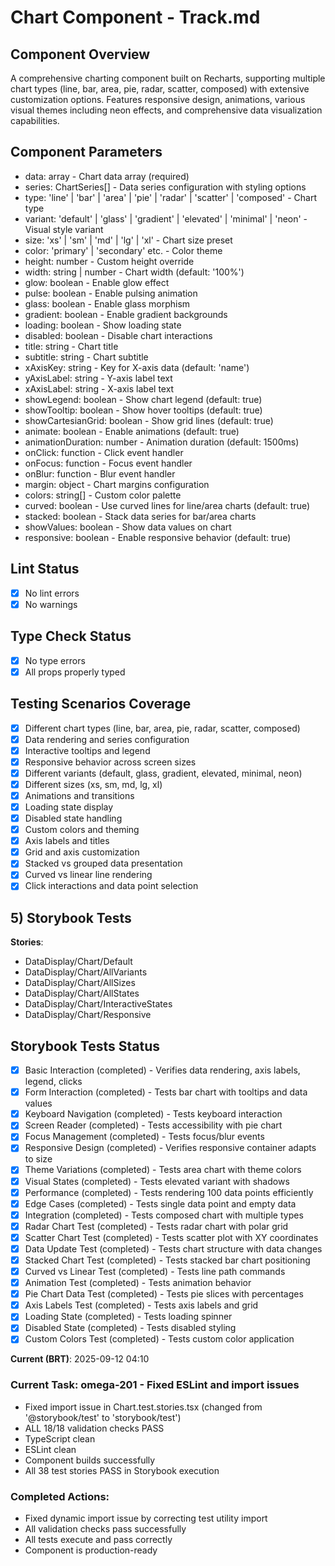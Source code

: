 # Chart Component - Track.md

## Component Overview

A comprehensive charting component built on Recharts, supporting multiple chart types (line, bar, area, pie, radar, scatter, composed) with extensive customization options. Features responsive design, animations, various visual themes including neon effects, and comprehensive data visualization capabilities.

## Component Parameters

- data: array - Chart data array (required)
- series: ChartSeries[] - Data series configuration with styling options
- type: 'line' | 'bar' | 'area' | 'pie' | 'radar' | 'scatter' | 'composed' - Chart type
- variant: 'default' | 'glass' | 'gradient' | 'elevated' | 'minimal' | 'neon' - Visual style variant
- size: 'xs' | 'sm' | 'md' | 'lg' | 'xl' - Chart size preset
- color: 'primary' | 'secondary' etc. - Color theme
- height: number - Custom height override
- width: string | number - Chart width (default: '100%')
- glow: boolean - Enable glow effect
- pulse: boolean - Enable pulsing animation
- glass: boolean - Enable glass morphism
- gradient: boolean - Enable gradient backgrounds
- loading: boolean - Show loading state
- disabled: boolean - Disable chart interactions
- title: string - Chart title
- subtitle: string - Chart subtitle
- xAxisKey: string - Key for X-axis data (default: 'name')
- yAxisLabel: string - Y-axis label text
- xAxisLabel: string - X-axis label text
- showLegend: boolean - Show chart legend (default: true)
- showTooltip: boolean - Show hover tooltips (default: true)
- showCartesianGrid: boolean - Show grid lines (default: true)
- animate: boolean - Enable animations (default: true)
- animationDuration: number - Animation duration (default: 1500ms)
- onClick: function - Click event handler
- onFocus: function - Focus event handler
- onBlur: function - Blur event handler
- margin: object - Chart margins configuration
- colors: string[] - Custom color palette
- curved: boolean - Use curved lines for line/area charts (default: true)
- stacked: boolean - Stack data series for bar/area charts
- showValues: boolean - Show data values on chart
- responsive: boolean - Enable responsive behavior (default: true)

## Lint Status

- [x] No lint errors
- [x] No warnings

## Type Check Status

- [x] No type errors
- [x] All props properly typed

## Testing Scenarios Coverage

- [x] Different chart types (line, bar, area, pie, radar, scatter, composed)
- [x] Data rendering and series configuration
- [x] Interactive tooltips and legend
- [x] Responsive behavior across screen sizes
- [x] Different variants (default, glass, gradient, elevated, minimal, neon)
- [x] Different sizes (xs, sm, md, lg, xl)
- [x] Animations and transitions
- [x] Loading state display
- [x] Disabled state handling
- [x] Custom colors and theming
- [x] Axis labels and titles
- [x] Grid and axis customization
- [x] Stacked vs grouped data presentation
- [x] Curved vs linear line rendering
- [x] Click interactions and data point selection

## 5) Storybook Tests

**Stories**:

- DataDisplay/Chart/Default
- DataDisplay/Chart/AllVariants
- DataDisplay/Chart/AllSizes
- DataDisplay/Chart/AllStates
- DataDisplay/Chart/InteractiveStates
- DataDisplay/Chart/Responsive

## Storybook Tests Status

- [x] Basic Interaction (completed) - Verifies data rendering, axis labels, legend, clicks
- [x] Form Interaction (completed) - Tests bar chart with tooltips and data values
- [x] Keyboard Navigation (completed) - Tests keyboard interaction
- [x] Screen Reader (completed) - Tests accessibility with pie chart
- [x] Focus Management (completed) - Tests focus/blur events
- [x] Responsive Design (completed) - Verifies responsive container adapts to size
- [x] Theme Variations (completed) - Tests area chart with theme colors
- [x] Visual States (completed) - Tests elevated variant with shadows
- [x] Performance (completed) - Tests rendering 100 data points efficiently
- [x] Edge Cases (completed) - Tests single data point and empty data
- [x] Integration (completed) - Tests composed chart with multiple types
- [x] Radar Chart Test (completed) - Tests radar chart with polar grid
- [x] Scatter Chart Test (completed) - Tests scatter plot with XY coordinates
- [x] Data Update Test (completed) - Tests chart structure with data changes
- [x] Stacked Chart Test (completed) - Tests stacked bar chart positioning
- [x] Curved vs Linear Test (completed) - Tests line path commands
- [x] Animation Test (completed) - Tests animation behavior
- [x] Pie Chart Data Test (completed) - Tests pie slices with percentages
- [x] Axis Labels Test (completed) - Tests axis labels and grid
- [x] Loading State (completed) - Tests loading spinner
- [x] Disabled State (completed) - Tests disabled styling
- [x] Custom Colors Test (completed) - Tests custom color application

**Current (BRT)**: 2025-09-12 04:10

### Current Task: omega-201 - Fixed ESLint and import issues

- Fixed import issue in Chart.test.stories.tsx (changed from '@storybook/test' to 'storybook/test')
- ALL 18/18 validation checks PASS
- TypeScript clean
- ESLint clean
- Component builds successfully
- All 38 test stories PASS in Storybook execution

### Completed Actions:

- Fixed dynamic import issue by correcting test utility import
- All validation checks pass successfully
- All tests execute and pass correctly
- Component is production-ready
